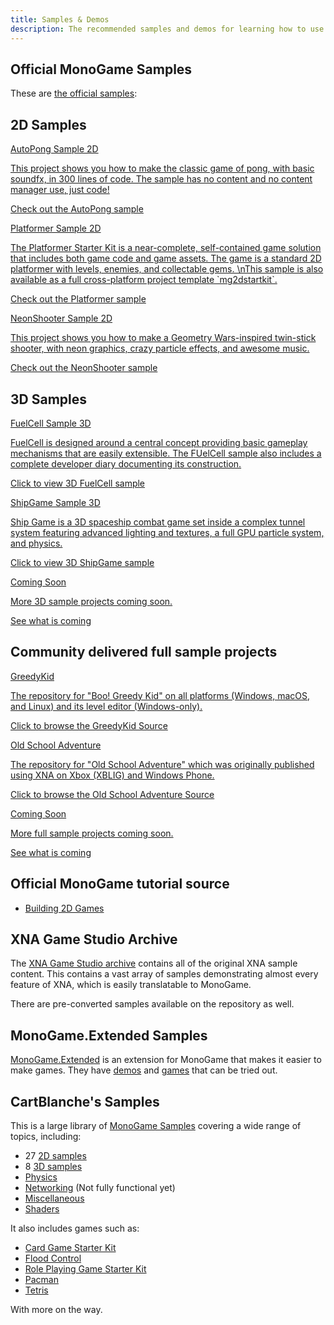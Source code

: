 ```yaml
---
title: Samples & Demos
description: The recommended samples and demos for learning how to use MonoGame.
---
```


## Official MonoGame Samples

These are [the official samples](https://github.com/MonoGame/MonoGame.Samples):

## 2D Samples

<section class="container-xxl mb-5">
    <div class="row">
        <div class="col-12 col-lg-4 mb-5">
            <div class="mg-card mg-box-shadow h-100">
                <a target="_self"
                    href="https://github.com/MonoGame/MonoGame.Samples/tree/3.8.4/AutoPong"
                    class="mg-no-link">
                    <div class="mg-card-body d-flex flex-column h-100">
                        <div class="mg-card-title"><i class="bi bi-arrow-bar-right"></i> AutoPong Sample 2D</div>
                        <p>
                            This project shows you how to make the classic game of pong, with basic soundfx, in 300 lines of code.
                            The sample has no content and no content manager use, just code!
                        </p>
                        <p class="mt-auto">Check out the AutoPong sample</p>
                    </div>
                </a>
            </div>
        </div>
        <div class="col-12 col-lg-4 mb-5">
            <div class="mg-card mg-box-shadow h-100">
                <a target="_self"
                    href="https://github.com/MonoGame/MonoGame.Samples/tree/3.8.4/Platformer2D"
                    class="mg-no-link">
                    <div class="mg-card-body d-flex flex-column h-100">
                        <div class="mg-card-title"><i class="bi bi-body-text"></i> Platformer Sample 2D</div>
                        <p>
                            The Platformer Starter Kit is a near-complete, self-contained game solution that includes both game code and game assets. The game is a standard 2D platformer with levels, enemies, and collectable gems.
                            \nThis sample is also available as a full cross-platform project template `mg2dstartkit`.
                        </p>
                        <p class="mt-auto">Check out the Platformer sample</p>
                    </div>
                </a>
            </div>
        </div>
        <div class="col-12 col-lg-4 mb-5">
            <div class="mg-card mg-box-shadow h-100">
                <a target="_self"
                    href="https://github.com/MonoGame/MonoGame.Samples/tree/3.8.4/NeonShooter"
                    class="mg-no-link">
                    <div class="mg-card-body d-flex flex-column h-100">
                        <div class="mg-card-title"><i class="bi bi-battery-charging"></i> NeonShooter Sample 2D</div>
                        <p>
                            This project shows you how to make a Geometry Wars-inspired twin-stick shooter, with neon graphics, crazy particle effects, and awesome music.
                        </p>
                        <p class="mt-auto">Check out the NeonShooter sample</p>
                    </div>
                </a>
            </div>
        </div>
    </div>
</section>

## 3D Samples

<section class="container-xxl mb-5">
    <div class="row">
        <div class="col-12 col-lg-4 mb-5">
            <div class="mg-card mg-box-shadow h-100">
                <a target="_self"
                    href="https://github.com/MonoGame/MonoGame.Samples/tree/3.8.4/FuelCell"
                    class="mg-no-link">
                    <div class="mg-card-body d-flex flex-column h-100">
                        <div class="mg-card-title"><i class="bi bi-bandaid-fill"></i> FuelCell Sample 3D</div>
                        <p>
                            FuelCell is designed around a central concept providing basic gameplay mechanisms that are easily extensible.  The FUelCell sample also includes a complete developer diary documenting its construction.
                        </p>
                        <p class="mt-auto">Click to view 3D FuelCell sample</p>
                    </div>
                </a>
            </div>
        </div>
        <div class="col-12 col-lg-4 mb-5">
            <div class="mg-card mg-box-shadow h-100">
                <a target="_self"
                    href="https://github.com/MonoGame/MonoGame.Samples/tree/3.8.4/ShipGame"
                    class="mg-no-link">
                    <div class="mg-card-body d-flex flex-column h-100">
                        <div class="mg-card-title"><i class="bi bi-rocket-takeoff-fill"></i> ShipGame Sample 3D</div>
                        <p>
                            Ship Game is a 3D spaceship combat game set inside a complex tunnel system featuring advanced lighting and textures, a full GPU particle system, and physics.
                        </p>
                        <p class="mt-auto">Click to view 3D ShipGame sample</p>
                    </div>
                </a>
            </div>
        </div>
        <div class="col-12 col-lg-4 mb-5">
            <div class="mg-card mg-box-shadow h-100">
                <a target="_self"
                    href="/articles/samples.html"
                    class="mg-no-link">
                    <div class="mg-card-body d-flex flex-column h-100">
                        <div class="mg-card-title"><i class="bi bi-lightbulb"></i> Coming Soon</div>
                        <p>
                            More 3D sample projects coming soon.
                        </p>
                        <p class="mt-auto">See what is coming</p>
                    </div>
                </a>
            </div>
        </div>
    </div>
</section>

## Community delivered full sample projects

<section class="container-xxl mb-5">
    <div class="row">
        <div class="col-12 col-lg-4 mb-5">
            <div class="mg-card mg-box-shadow h-100">
                <a target="_self"
                    href="https://github.com/FlyingOakGames/GreedyKid"
                    class="mg-no-link">
                    <div class="mg-card-body d-flex flex-column h-100">
                        <div class="mg-card-title"><i class="bi bi-files"></i> GreedyKid</div>
                        <p>
                            The repository for "Boo! Greedy Kid" on all platforms (Windows, macOS, and Linux) and its level editor (Windows-only).
                        </p>
                        <p class="mt-auto">Click to browse the GreedyKid Source</p>
                    </div>
                </a>
            </div>
        </div>
        <div class="col-12 col-lg-4 mb-5">
            <div class="mg-card mg-box-shadow h-100">
                <a target="_self"
                    href="https://github.com/ZenithMoonStudios/OldSchoolAdventure"
                    class="mg-no-link">
                    <div class="mg-card-body d-flex flex-column h-100">
                        <div class="mg-card-title"><i class="bi bi-badge-ad-fill"></i> Old School Adventure</div>
                        <p>
                            The repository for "Old School Adventure" which was originally published using XNA on Xbox (XBLIG) and Windows Phone.
                        </p>
                        <p class="mt-auto">Click to browse the Old School Adventure Source</p>
                    </div>
                </a>
            </div>
        </div>
        <div class="col-12 col-lg-4 mb-5">
            <div class="mg-card mg-box-shadow h-100">
                <a target="_self"
                    href="/articles/samples.html"
                    class="mg-no-link">
                    <div class="mg-card-body d-flex flex-column h-100">
                        <div class="mg-card-title"><i class="bi bi-lightbulb"></i> Coming Soon</div>
                        <p>
                            More full sample projects coming soon.
                        </p>
                        <p class="mt-auto">See what is coming</p>
                    </div>
                </a>
            </div>
        </div>
    </div>
</section>

## Official MonoGame tutorial source

- [Building 2D Games](https://github.com/MonoGame/MonoGame.Samples/tree/3.8.4/Tutorials/learn-monogame-2d)

## XNA Game Studio Archive

The [XNA Game Studio archive](https://github.com/SimonDarksideJ/XNAGameStudio) contains all of the original XNA sample content. This contains a vast array of samples demonstrating almost every feature of XNA, which is easily translatable to MonoGame.

There are pre-converted samples available on the repository as well.

## MonoGame.Extended Samples

[MonoGame.Extended](https://github.com/craftworkgames/MonoGame.Extended) is an extension for MonoGame that makes it easier to make games. They have [demos](https://github.com/craftworkgames/MonoGame.Extended-samples/tree/master/src/Demos) and [games](https://github.com/craftworkgames/MonoGame.Extended-samples/tree/master/src/Games) that can be tried out.

## CartBlanche's Samples

This is a large library of [MonoGame Samples](https://github.com/CartBlanche/MonoGame-Samples?tab=readme-ov-file#monogame-samples) covering a wide range of topics, including:

- 27 [2D samples](https://github.com/CartBlanche/MonoGame-Samples?tab=readme-ov-file#2d-samples)
- 8 [3D samples](https://github.com/CartBlanche/MonoGame-Samples?tab=readme-ov-file#3d-samples)
- [Physics](https://github.com/CartBlanche/MonoGame-Samples/tree/main/FarseerPhysics/FarseerSamples)
- [Networking](https://github.com/CartBlanche/MonoGame-Samples?tab=readme-ov-file#networking-samples) (Not fully functional yet)
- [Miscellaneous](https://github.com/CartBlanche/MonoGame-Samples?tab=readme-ov-file#miscellaneous-samples)
- [Shaders](https://github.com/CartBlanche/MonoGame-Samples/blob/main/2DShaderSample/README.md)

It also includes games such as:

- [Card Game Starter Kit](https://github.com/CartBlanche/MonoGame-Samples/tree/main/CardsStarterKit)
- [Flood Control](https://github.com/CartBlanche/MonoGame-Samples/tree/main/GameDevelopmentbyExample/FloodControl)
- [Role Playing Game Starter Kit](https://github.com/CartBlanche/MonoGame-Samples/tree/main/RolePlayingGame)
- [Pacman](https://github.com/CartBlanche/MonoGame-Samples/tree/main/PacMan)
- [Tetris](https://github.com/CartBlanche/MonoGame-Samples/tree/main/Tetris)

With more on the way.